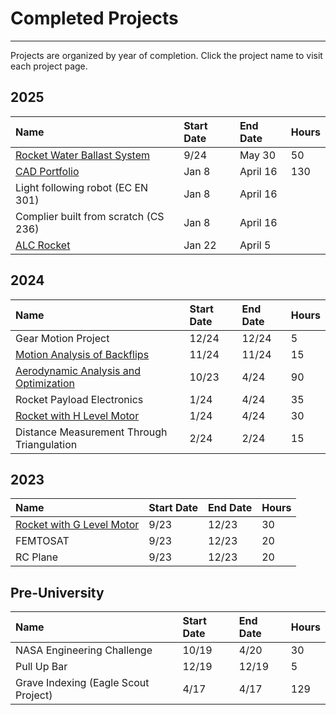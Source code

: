 # Completed Projects

* * *

Projects are organized by year of completion. Click the project name to visit each project page.

## **2025**

| Name                                  | Start Date     | End Date       | Hours |
|:--------------------------------------|:---------------|:---------------|:------|
| [Rocket Water Ballast System](projects/water-ballast.md)  | 9/24       | May 30     |  50  |
| [CAD Portfolio](projects/cad.md)              | Jan 8 | April 16 | 130 |
| Light following robot (EC EN 301)          | Jan 8 | April 16 |
| Complier built from scratch (CS 236)       | Jan 8 | April 16 |
| [ALC Rocket](projects/alc.md)                                 | Jan 22 | April 5 |

## **2024**

| Name                                  | Start Date     | End Date       | Hours |
|:--------------------------------------|:---------------|:---------------|:------|
| Gear Motion Project                               | 12/24     | 12/24       | 5  |
| [Motion Analysis of Backflips](projects/backflips.md)                      | 11/24     | 11/24       | 15 |
| [Aerodynamic Analysis and Optimization](projects/FLOW-lab.md)             | 10/23     | 4/24        | 90 |
| Rocket Payload Electronics                        | 1/24      | 4/24        | 35 |
| [Rocket with H Level Motor](projects/H-motor.md)                         | 1/24      | 4/24        | 30 |
| Distance Measurement Through Triangulation        | 2/24      | 2/24        | 15 |

## **2023**

| Name                                  | Start Date     | End Date       | Hours |
|:--------------------------------------|:---------------|:---------------|:------|
| [Rocket with G Level Motor](projects/G-motor.md)                         | 9/23      | 12/23       | 30 |
| FEMTOSAT                                          | 9/23      | 12/23       | 20 |
| RC Plane                                          | 9/23      | 12/23       | 20 |

## **Pre-University**

| Name                                  | Start Date     | End Date       | Hours |
|:--------------------------------------|:---------------|:---------------|:------|
| NASA Engineering Challenge                        | 10/19     | 4/20        | 30 |
| Pull Up Bar                                       | 12/19     | 12/19       | 5  |
| Grave Indexing (Eagle Scout Project)              | 4/17      | 4/17        | 129|

